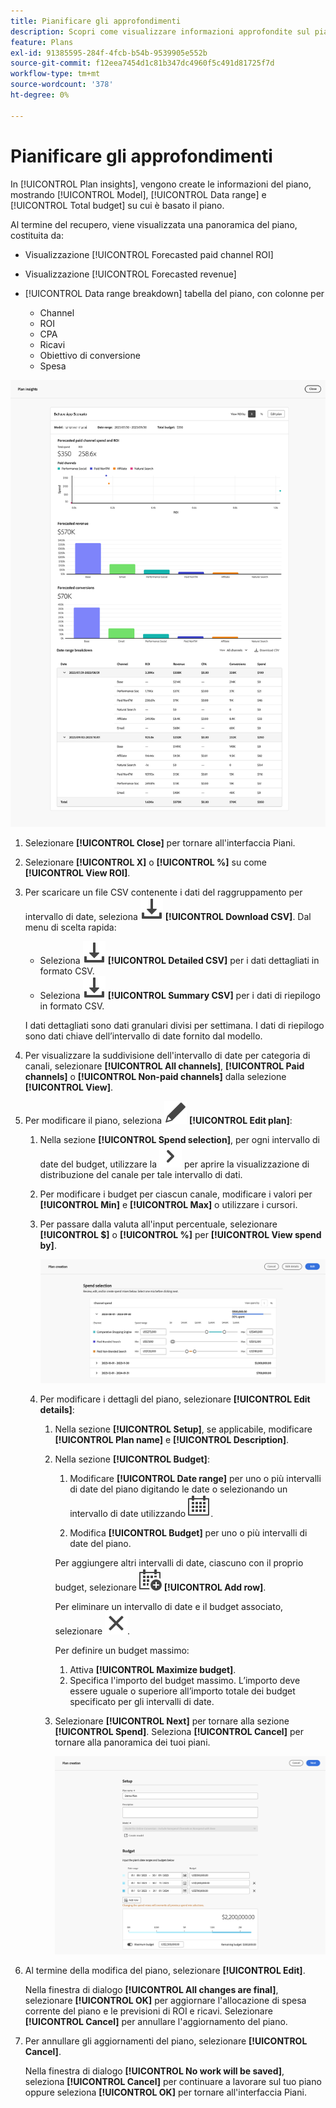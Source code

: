 ```yaml
---
title: Pianificare gli approfondimenti
description: Scopri come visualizzare informazioni approfondite sul piano e modificare un piano in Mix Modeler.
feature: Plans
exl-id: 91385595-284f-4fcb-b54b-9539905e552b
source-git-commit: f12eea7454d1c81b347dc4960f5c491d81725f7d
workflow-type: tm+mt
source-wordcount: '378'
ht-degree: 0%

---
```


# Pianificare gli approfondimenti


In [!UICONTROL Plan insights], vengono create le informazioni del piano, mostrando [!UICONTROL Model], [!UICONTROL Data range] e [!UICONTROL Total budget] su cui è basato il piano.

Al termine del recupero, viene visualizzata una panoramica del piano, costituita da:

- Visualizzazione [!UICONTROL Forecasted paid channel ROI]
- Visualizzazione [!UICONTROL Forecasted revenue]
- [!UICONTROL Data range breakdown] tabella del piano, con colonne per

   - Channel
   - ROI
   - CPA
   - Ricavi
   - Obiettivo di conversione
   - Spesa

![Panoramica di un piano](/help/assets/overview-plan.png)

1. Selezionare **[!UICONTROL Close]** per tornare all&#39;interfaccia Piani.

1. Selezionare **[!UICONTROL X]** o **[!UICONTROL  %]** su come **[!UICONTROL View ROI]**.

1. Per scaricare un file CSV contenente i dati del raggruppamento per intervallo di date, seleziona ![Scarica](/help/assets/icons/Download.svg) **[!UICONTROL Download CSV]**. Dal menu di scelta rapida:

   - Seleziona ![Scarica](/help/assets/icons/Download.svg) **[!UICONTROL Detailed CSV]** per i dati dettagliati in formato CSV.
   - Seleziona ![Scarica](/help/assets/icons/Download.svg) **[!UICONTROL Summary CSV]** per i dati di riepilogo in formato CSV.

   I dati dettagliati sono dati granulari divisi per settimana. I dati di riepilogo sono dati chiave dell’intervallo di date fornito dal modello.

1. Per visualizzare la suddivisione dell&#39;intervallo di date per categoria di canali, selezionare **[!UICONTROL All channels]**, **[!UICONTROL Paid channels]** o **[!UICONTROL Non-paid channels]** dalla selezione **[!UICONTROL View]**.

1. Per modificare il piano, seleziona ![Modifica](/help/assets/icons/Edit.svg) **[!UICONTROL Edit plan]**:

   1. Nella sezione **[!UICONTROL Spend selection]**, per ogni intervallo di date del budget, utilizzare la ![freccia](/help/assets/icons/ChevronRight.svg) per aprire la visualizzazione di distribuzione del canale per tale intervallo di dati.

   1. Per modificare i budget per ciascun canale, modificare i valori per **[!UICONTROL Min]** e **[!UICONTROL Max]** o utilizzare i cursori.

   1. Per passare dalla valuta all&#39;input percentuale, selezionare **[!UICONTROL $]** o **[!UICONTROL %]** per **[!UICONTROL View spend by]**.

      ![Selezione spese](/help/assets/spend-selection.png)

   1. Per modificare i dettagli del piano, selezionare **[!UICONTROL Edit details]**:

      1. Nella sezione **[!UICONTROL Setup]**, se applicabile, modificare **[!UICONTROL Plan name]** e **[!UICONTROL Description]**.

      1. Nella sezione **[!UICONTROL Budget]**:

         1. Modificare **[!UICONTROL Date range]** per uno o più intervalli di date del piano digitando le date o selezionando un intervallo di date utilizzando ![Calendario](/help/assets/icons/Calendar.svg).

         1. Modifica **[!UICONTROL Budget]** per uno o più intervalli di date del piano.

         Per aggiungere altri intervalli di date, ciascuno con il proprio budget, selezionare ![CalendarAdd](/help/assets/icons/CalendarAdd.svg) **[!UICONTROL Add row]**.

         Per eliminare un intervallo di date e il budget associato, selezionare ![Chiudi](/help/assets/icons/Close.svg).

         Per definire un budget massimo:

         1. Attiva **[!UICONTROL Maximize budget]**.
         1. Specifica l&#39;importo del budget massimo. L’importo deve essere uguale o superiore all’importo totale dei budget specificato per gli intervalli di date.

      1. Selezionare **[!UICONTROL Next]** per tornare alla sezione **[!UICONTROL Spend]**. Seleziona **[!UICONTROL Cancel]** per tornare alla panoramica dei tuoi piani.

         ![Dettagli piano](/help/assets/plan-details.png)


1. Al termine della modifica del piano, selezionare **[!UICONTROL Edit]**.

   Nella finestra di dialogo **[!UICONTROL All changes are final]**, selezionare **[!UICONTROL OK]** per aggiornare l&#39;allocazione di spesa corrente del piano e le previsioni di ROI e ricavi. Selezionare **[!UICONTROL Cancel]** per annullare l&#39;aggiornamento del piano.

1. Per annullare gli aggiornamenti del piano, selezionare **[!UICONTROL Cancel]**.

   Nella finestra di dialogo **[!UICONTROL No work will be saved]**, seleziona **[!UICONTROL Cancel]** per continuare a lavorare sul tuo piano oppure seleziona **[!UICONTROL OK]** per tornare all&#39;interfaccia Piani.
